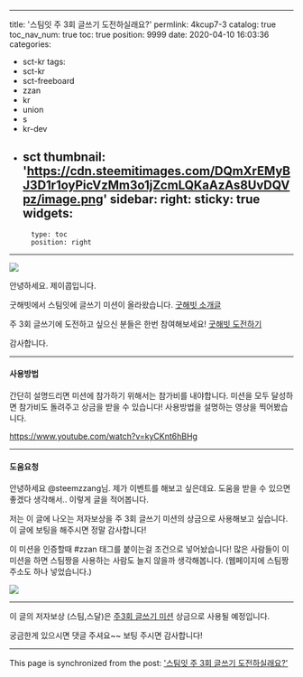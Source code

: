 
---
title: '스팀잇 주 3회 글쓰기 도전하실래요?'
permlink: 4kcup7-3
catalog: true
toc_nav_num: true
toc: true
position: 9999
date: 2020-04-10 16:03:36
categories:
- sct-kr
tags:
- sct-kr
- sct-freeboard
- zzan
- kr
- union
- s
- kr-dev
- sct
thumbnail: 'https://cdn.steemitimages.com/DQmXrEMyBJ3D1r1oyPicVzMm3o1jZcmLQKaAzAs8UvDQVpz/image.png'
sidebar:
    right:
        sticky: true
widgets:
    -
        type: toc
        position: right
---


![](https://cdn.steemitimages.com/DQmXrEMyBJ3D1r1oyPicVzMm3o1jZcmLQKaAzAs8UvDQVpz/image.png)

안녕하세요. 제이콥입니다.

굿해빗에서 스팀잇에 글쓰기 미션이 올라왔습니다. [굿해빗 소개글](https://steempeak.com/goodhabit/@goodhabit/3du6jp)

주 3회 글쓰기에 도전하고 싶으신 분들은 한번 참여해보세요!
[굿해빗 도전하기](https://good-habit.herokuapp.com/)

감사합니다.

---

#### 사용방법

간단히 설명드리면 미션에 참가하기 위해서는 참가비를 내야합니다. 미션을 모두 달성하면 참가비도 돌려주고 상금을 받을 수 있습니다! 사용방법을 설명하는 영상을 찍어봤습니다. 

https://www.youtube.com/watch?v=kyCKnt6hBHg


---

#### 도움요청

안녕하세요 @steemzzang님.
제가 이벤트를 해보고 싶은데요. 도움을 받을 수 있으면 좋겠다 생각해서..
이렇게 글을 적어봅니다.

저는 이 글에 나오는 저자보상을 주 3회 글쓰기 미션의 상금으로 사용해보고 싶습니다. 이 글에 보팅을 해주시면 정말 감사합니다!

이 미션을 인증할때 #zzan 태그를 붙이는걸 조건으로 넣어놨습니다! 많은 사람들이 이 미션을 하면 스팀짱을 사용하는 사람도 늘지 않을까 생각해봅니다. (웹페이지에 스팀짱 주소도 하나 넣었습니다.)

![](https://cdn.steemitimages.com/DQmQY472k2V1Ki6hm4mAnc2rmhtvU1bsheiHo54FhktEq2m/image.png)

---

이 글의 저자보상 (스팀,스달)은 [주3회 글쓰기 미션](https://good-habit.herokuapp.com/detail/writing-steemit) 상금으로 사용될 예정입니다. 

궁금한게 있으시면 댓글 주셔요~~ 
보팅 주시면 감사합니다!

- - -

This page is synchronized from the post: ['스팀잇 주 3회 글쓰기 도전하실래요?'](https://steemit.com/@jacobyu/4kcup7-3)

